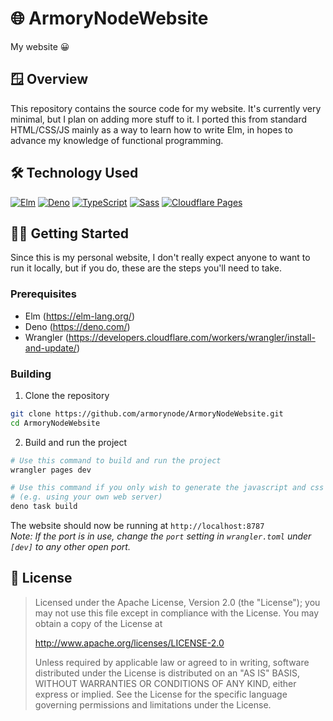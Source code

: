 
# 🌐 ArmoryNodeWebsite
My website 😀

## 🪟 Overview
This repository contains the source code for my website. It's currently very minimal, but I plan on adding more stuff to it. I ported this from standard HTML/CSS/JS mainly as a way to learn how to write Elm, in hopes to advance my knowledge of functional programming.

## 🛠️ Technology Used
[![Elm](https://img.shields.io/badge/Elm-60B5CC?style=for-the-badge&logo=elm&logoColor=white)](https://elm-lang.org/)
[![Deno](https://img.shields.io/badge/Deno-000000?style=for-the-badge&logo=deno&logoColor=white)](https://deno.com/)
[![TypeScript](https://img.shields.io/badge/TypeScript-007ACC?style=for-the-badge&logo=typescript&logoColor=white)](https://www.typescriptlang.org/)
[![Sass](https://img.shields.io/badge/Sass-CC6699?style=for-the-badge&logo=sass&logoColor=white)](https://sass-lang.com/)
[![Cloudflare Pages](https://img.shields.io/badge/Cloudflare%20Pages-F38020?style=for-the-badge&logo=cloudflarepages&logoColor=white)](https://pages.cloudflare.com/)

## 👷‍♂️ Getting Started
Since this is my personal website, I don't really expect anyone to want to run it locally, but if you do, these are the steps you'll need to take.

### Prerequisites

- Elm (https://elm-lang.org/)
- Deno (https://deno.com/)
- Wrangler (https://developers.cloudflare.com/workers/wrangler/install-and-update/)

### Building
1. Clone the repository
```bash
git clone https://github.com/armorynode/ArmoryNodeWebsite.git
cd ArmoryNodeWebsite
```

2. Build and run the project
```bash
# Use this command to build and run the project
wrangler pages dev

# Use this command if you only wish to generate the javascript and css
# (e.g. using your own web server)
deno task build
```

The website should now be running at `http://localhost:8787`
<br>
*Note: If the port is in use, change the `port` setting in `wrangler.toml` under `[dev]` to any other open port.*

## 🪪 License
> Licensed under the Apache License, Version 2.0 (the "License");
you may not use this file except in compliance with the License.
You may obtain a copy of the License at
>
>    http://www.apache.org/licenses/LICENSE-2.0
>
> Unless required by applicable law or agreed to in writing, software
distributed under the License is distributed on an "AS IS" BASIS,
WITHOUT WARRANTIES OR CONDITIONS OF ANY KIND, either express or implied.
See the License for the specific language governing permissions and
limitations under the License.
